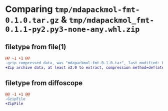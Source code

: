 # Comparing `tmp/mdapackmol-fmt-0.1.0.tar.gz` & `tmp/mdapackmol_fmt-0.1.1-py2.py3-none-any.whl.zip`

## filetype from file(1)

```diff
@@ -1 +1 @@
-gzip compressed data, was "mdapackmol-fmt-0.1.0.tar", last modified: Fri Jun  2 19:48:09 2023, max compression
+Zip archive data, at least v2.0 to extract, compression method=deflate
```

## filetype from diffoscope

```diff
@@ -1 +1 @@
-GzipFile
+ZipFile
```

